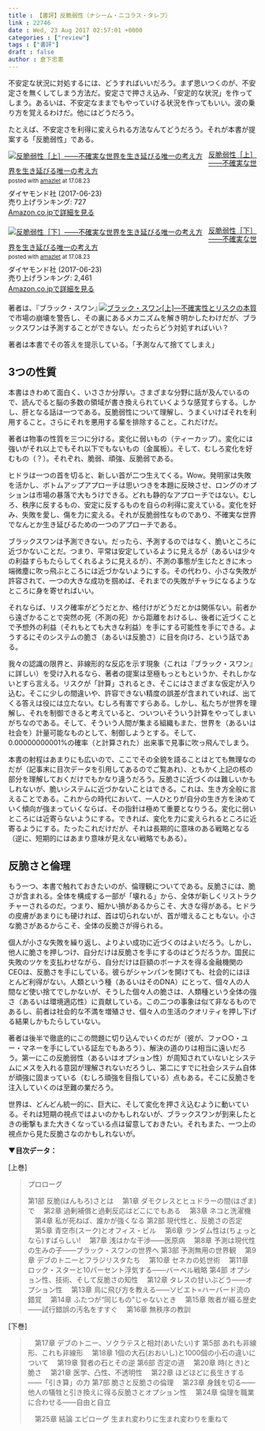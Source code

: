 ```yaml
---
title : 【書評】反脆弱性（ナシーム・ニコラス・タレブ）
link : 22746
date : Wed, 23 Aug 2017 02:57:01 +0000
categories : ["review"]
tags : ["書評"]
draft : false
author : 倉下忠憲
---
```


不安定な状況に対処するには、どうすればいいだろう。まず思いつくのが、不安定さを無くしてしまう方法だ。安定さで押さえ込み、「安定的な状況」を作ってしまう。あるいは、不安定なままでもやっていける状況を作ってもいい。波の乗り方を覚えるわけだ。他にはどうだろう。

たとえば、不安定さを利得に変えられる方法なんてどうだろう。それが本書が提案する「反脆弱性」である。

<div class="amazlet-box" style="margin-bottom:20px;"><div class="amazlet-image" style="float:left;margin:0px 12px 1px 0px;"><a href="http://www.amazon.co.jp/exec/obidos/ASIN/B072PXY32Q/rashita1000-22/ref=nosim/" name="amazletlink" target="_blank"><img src="https://images-fe.ssl-images-amazon.com/images/I/51liOU1O--L._SL160_.jpg" alt="反脆弱性［上］――不確実な世界を生き延びる唯一の考え方" style="border: none;" /></a></div><div class="amazlet-info" style="line-height:120%; margin-bottom: 10px"><div class="amazlet-name" style="margin-bottom:10px;line-height:120%"><a href="http://www.amazon.co.jp/exec/obidos/ASIN/B072PXY32Q/rashita1000-22/ref=nosim/" name="amazletlink" target="_blank">反脆弱性［上］――不確実な世界を生き延びる唯一の考え方</a><div class="amazlet-powered-date" style="font-size:80%;margin-top:5px;line-height:120%">posted with <a href="http://www.amazlet.com/" title="amazlet" target="_blank">amazlet</a> at 17.08.23</div></div><div class="amazlet-detail">ダイヤモンド社 (2017-06-23)<br />売り上げランキング: 727<br /></div><div class="amazlet-sub-info" style="float: left;"><div class="amazlet-link" style="margin-top: 5px"><a href="http://www.amazon.co.jp/exec/obidos/ASIN/B072PXY32Q/rashita1000-22/ref=nosim/" name="amazletlink" target="_blank">Amazon.co.jpで詳細を見る</a></div></div></div><div class="amazlet-footer" style="clear: left"></div></div>

<div class="amazlet-box" style="margin-bottom:20px;"><div class="amazlet-image" style="float:left;margin:0px 12px 1px 0px;"><a href="http://www.amazon.co.jp/exec/obidos/ASIN/B07179T58V/rashita1000-22/ref=nosim/" name="amazletlink" target="_blank"><img src="https://images-fe.ssl-images-amazon.com/images/I/51%2BXckFNISL._SL160_.jpg" alt="反脆弱性［下］――不確実な世界を生き延びる唯一の考え方" style="border: none;" /></a></div><div class="amazlet-info" style="line-height:120%; margin-bottom: 10px"><div class="amazlet-name" style="margin-bottom:10px;line-height:120%"><a href="http://www.amazon.co.jp/exec/obidos/ASIN/B07179T58V/rashita1000-22/ref=nosim/" name="amazletlink" target="_blank">反脆弱性［下］――不確実な世界を生き延びる唯一の考え方</a><div class="amazlet-powered-date" style="font-size:80%;margin-top:5px;line-height:120%">posted with <a href="http://www.amazlet.com/" title="amazlet" target="_blank">amazlet</a> at 17.08.23</div></div><div class="amazlet-detail">ダイヤモンド社 (2017-06-23)<br />売り上げランキング: 2,461<br /></div><div class="amazlet-sub-info" style="float: left;"><div class="amazlet-link" style="margin-top: 5px"><a href="http://www.amazon.co.jp/exec/obidos/ASIN/B07179T58V/rashita1000-22/ref=nosim/" name="amazletlink" target="_blank">Amazon.co.jpで詳細を見る</a></div></div></div><div class="amazlet-footer" style="clear: left"></div></div>

<div style="float:right;"><a href="http://www.amazon.co.jp/exec/obidos/ASIN/4478001251/rashita1000-22/ref=nosim/" name="amazletlink" target="_blank"><img src="https://images-fe.ssl-images-amazon.com/images/I/41snE5NgDHL._SL160_.jpg" alt="ブラック・スワン[上]―不確実性とリスクの本質" style="border: none;" /></a></div>

著者は、『ブラック・スワン』で市場の崩壊を警告し、その裏にあるメカニズムを解き明かしたわけだが、ブラックスワンは予測することができない。だったらどう対処すればいい？　

著者は本書でその答えを提示している。「予測なんて捨ててしまえ」


<h2>3つの性質</h2>

本書はきわめて面白く、いささか分厚い。さまざまな分野に話が及んでいるので、読んでると脳の多数の領域が書き換えられていくような感覚すらする。しかし、肝となる話は一つである。反脆弱性について理解し、うまくいけばそれを利用すること。さらにそれを悪用する輩を排除すること。これだけだ。

著者は物事の性質を三つに分ける。変化に弱いもの（ティーカップ）。変化には強いがそれ以上でもそれ以下でもないもの（金属板）。そして、むしろ変化を好むもの（？）。それぞれ、脆弱、頑強、反脆弱である。

ヒドラは一つの首を切ると、新しい首が二つ生えてくる。Wow。発明家は失敗を活かし、ボトムアップアプローチは思いつきを本題に反映させ、ロングのオプションは市場の暴落で大もうけできる。どれも静的なアプローチではない。むしろ、秩序に反するもの、安定に反するものを自らの利得に変えている。変化を好み、失敗を愛し、傷を力に変える。それが反脆弱性なものであり、不確実な世界でなんとか生き延びるための一つのアプローチである。

ブラックスワンは予測できない。だったら、予測するのではなく、脆いところに近づかないことだ。つまり、平常は安定しているように見えるが（あるいは少々の利益すらもたらしてくれるように見えるが）、不測の事態が生じたときに木っ端微塵に吹っ飛ぶところには近づかないようにする。その代わり、小さな失敗が許容されて、一つの大きな成功を掴めば、それまでの失敗がチャラになるようなところに身を寄せればいい。

それならば、リスク確率がどうだとか、格付けがどうだとかは関係ない。前者から遠ざかることで突然の死（不測の死）から距離をおけるし、後者に近づくことで予想外の利益（それもとても大きな利益）を手にする可能性を手にできる。ようするにそのシステムの脆さ（あるいは反脆さ）に目を向けろ、という話である。

我々の認識の限界と、非線形的な反応を示す現象（これは『ブラック・スワン』に詳しい）を受け入れるなら、著者の提案は至極もっともというか、それしかないとすら言える。リスクが「計算」されるとき、そこにはさまざまな仮定が入り込む。そこに少しの間違いや、許容できない精度の誤差が含まれていれば、出てくる答えは役には立たない。むしろ有害ですらある。しかし、私たちが世界を理解し、それを制御できると考えていると、ついついそういう計算をやってしまいがちなのである。そして、そういう人間が集まる組織もまた、世界を（あるいは社会を）計量可能なものとして、制御しようとする。そして、0.00000000001%の確率（と計算された）出来事で見事に吹っ飛んでしまう。

本書の射程はあまりにも広いので、ここでその全貌を語ることはとても無理なのだが（記事末に目次データを引用してあるのでご覧あれ）、ともかく上記の核の部分を理解しておくだけでもかなり違うだろう。反脆さに近づくのは難しいかもしれないが、脆いシステムに近づかないことはできる。これは、生き方全般に言えることである。これからの時代において、一人ひとりが自分の生き方を決めていく傾向が強まっていくならば、その指針は極めて重要となりうる。変化に弱いところには近寄らないようにする。できれば、変化を力に変えられるところに近寄るようにする。たったこれだけだが、それは長期的に意味のある戦略となる（逆に、短期的にはあまり意味が見えない戦略でもある）。

<h2>反脆さと倫理</h2>

もう一つ、本書で触れておきたいのが、倫理観についてである。反脆さには、脆さが含まれる。全体を構成する一部が「壊れる」から、全体が新しくリストラクチャーされるのだ。つまり、細かい損があるからこそ、大きな得がある。ヒドラの皮膚があまりにも硬ければ、首は切られないが、首が増えることもない。小さな脆さがあるからこそ、全体の反脆さが得られる。

個人が小さな失敗を繰り返し、よりよい成功に近づくのはよいだろう。しかし、他人に脆さを押しつけ、自分だけは反脆さを手にするのはどうだろうか。国民に失敗のツケを支払わせながら、自分だけは巨額のボーナスを得る金融機関のCEOは、反脆さを手にしている。彼らがシャンパンを開けても、社会的にはほとんど利得がない。人類という種（あるいはそのDNA）にとって、個々人の人間など使い捨てでしかないが、そうした個々人の脆さは、人類種という全体の強さ（あるいは環境適応性）に貢献している。この二つの事象は似て非なるものであるし、前者は社会的な不満を増殖させ、個々人の生活のクオリティを押し下げる結果しかもたらしていない。

著者は後半で徹底的にこの問題に切り込んでいくのだが（彼が、ファ○○・ユー・マネーを手にしている証左でもあろう）、解決の道のりは相当に遠いだろう。第一にこの反脆弱性（あるいはオプション性）が周知されていないとシステムにメスを入れる意図が理解されないだろうし、第二にすでに社会システム自体が頑強に固まっている（むしろ頑強を目指している）点もある。そこに反脆さを注入していくのは至難の業だろう。

世界は、どんどん統一的に、巨大に、そして変化を押さえ込むように動いている。それは短期の視点ではよいのかもしれないが、ブラックスワンが到来したときの衝撃もまた大きくなっている点は留意しておきたい。それもまた、一つ上の視点から見た反脆さなのかもしれないが。

<strong>▼目次データ：</strong>

[上巻]

<blockquote>
プロローグ

第1部 反脆(はんもろ)さとは
　第1章 ダモクレスとヒュドラーの間(はざま)で
　第2章 過剰補償と過剰反応はどこにでもある
　第3章 ネコと洗濯機
　第4章 私が死ねば、誰かが強くなる
第2部 現代性と、反脆さの否定
　第5章 青空市(スーク)とオフィス・ビル
　第6章 ランダム性は(ちょっとなら)すばらしい!
　第7章 浅はかな干渉――医原病
　第8章 予測は現代性の生みの子――ブラック・スワンの世界へ
第3部 予測無用の世界観
　第9章 デブのトニーとフラジリスタたち
　第10章 セネカの処世術
　第11章 ロック・スターと10パーセント浮気する――バーベル戦略
第4部 オプション性、技術、そして反脆さの知性
　第12章 タレスの甘いぶどう――オプション性
　第13章 鳥に飛び方を教える――ソビエト=ハーバード流の錯覚
　第14章 ふたつが“同じもの"じゃないとき
　第15章 敗者が綴る歴史――試行錯誤の汚名をすすぐ
　第16章 無秩序の教訓
</blockquote>

[下巻]

<blockquote>
　第17章 デブのトニー、ソクラテスと相対(あいたい)す
第5部 あれも非線形、これも非線形
　第18章 1個の大石(おおいし)と1000個の小石の違いについて
　第19章 賢者の石とその逆
第6部 否定の道
　第20章 時(とき)と脆さ
　第21章 医学、凸性、不透明性
　第22章 ほどほどに長生きする――「引き算」の力
第7部 脆さと反脆さの倫理
　第23章 身銭を切る――他人の犠牲と引き換えに得る反脆さとオプション性
　第24章 倫理を職業に合わせる――自由と自立

　第25章 結論
エピローグ 生まれ変わりに生まれ変わりを重ねて

</blockquote>